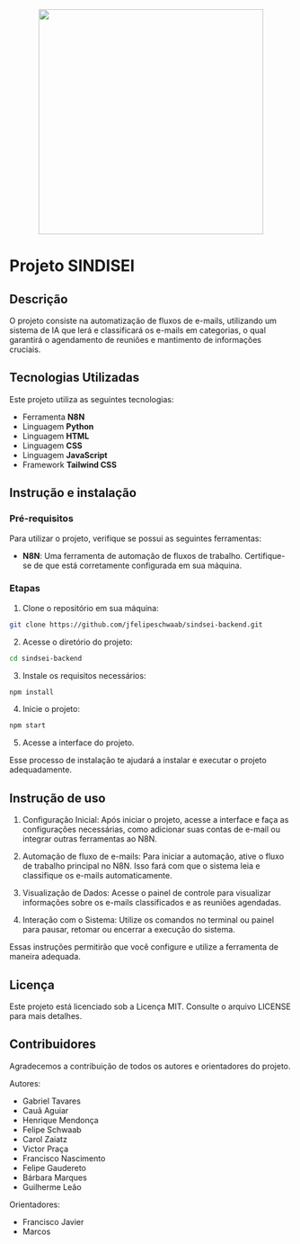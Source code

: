 <div align="center">
<img src="https://github.com/user-attachments/assets/b4c478e3-0e01-4648-b677-b5723c0e34c8" width="400px" />
</div>


# Projeto SINDISEI


## Descrição 
O projeto consiste na automatização de fluxos de e-mails, utilizando um sistema de IA que lerá e classificará os e-mails em categorias, o qual garantirá o agendamento de reuniões e mantimento de informações cruciais. 


## Tecnologias Utilizadas

Este projeto utiliza as seguintes tecnologias:

- Ferramenta **N8N**
- Linguagem **Python**
- Linguagem **HTML**
- Linguagem **CSS**
- Linguagem **JavaScript**
- Framework **Tailwind CSS**


## Instrução e instalação 

### Pré-requisitos 

Para utilizar o projeto, verifique se possui as seguintes ferramentas:

- **N8N**: Uma ferramenta de automação de fluxos de trabalho. 
Certifique-se de que está corretamente configurada em sua máquina.

### Etapas 

1. Clone o repositório em sua máquina:

```bash 
git clone https://github.com/jfelipeschwaab/sindsei-backend.git
```

2. Acesse o diretório do projeto:

```bash
cd sindsei-backend
```

3. Instale os requisitos necessários:

```bash
npm install
```

4. Inicie o projeto:

```bash
npm start
```

5. Acesse a interface do projeto.

Esse processo de instalação te ajudará a instalar e executar o projeto adequadamente.


## Instrução de uso 

1. Configuração Inicial: Após iniciar o projeto, acesse a interface e faça as configurações necessárias, como adicionar suas contas de e-mail ou integrar outras ferramentas ao N8N.

2. Automação de fluxo de e-mails: Para iniciar a automação, ative o fluxo de trabalho principal no N8N. Isso fará com que o sistema leia e classifique os e-mails automaticamente.

3. Visualização de Dados: Acesse o painel de controle para visualizar informações sobre os e-mails classificados e as reuniões agendadas.

4. Interação com o Sistema: Utilize os comandos no terminal ou painel para pausar, retomar ou encerrar a execução do sistema.

Essas instruções permitirão que você configure e utilize a ferramenta de maneira adequada.

## Licença 

Este projeto está licenciado sob a Licença MIT. Consulte o arquivo LICENSE para mais detalhes.

 
## Contribuidores 

Agradecemos a contribuição de todos os autores e orientadores do projeto.

Autores:
- Gabriel Tavares
- Cauã Aguiar
- Henrique Mendonça
- Felipe Schwaab
- Carol Zaiatz
- Victor Praça
- Francisco Nascimento
- Felipe Gaudereto
- Bárbara Marques
- Guilherme Leão

Orientadores:
- Francisco Javier
- Marcos
